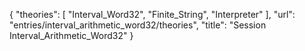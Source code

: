 {
    "theories": [
        "Interval_Word32",
        "Finite_String",
        "Interpreter"
    ],
    "url": "entries/interval_arithmetic_word32/theories",
    "title": "Session Interval_Arithmetic_Word32"
}